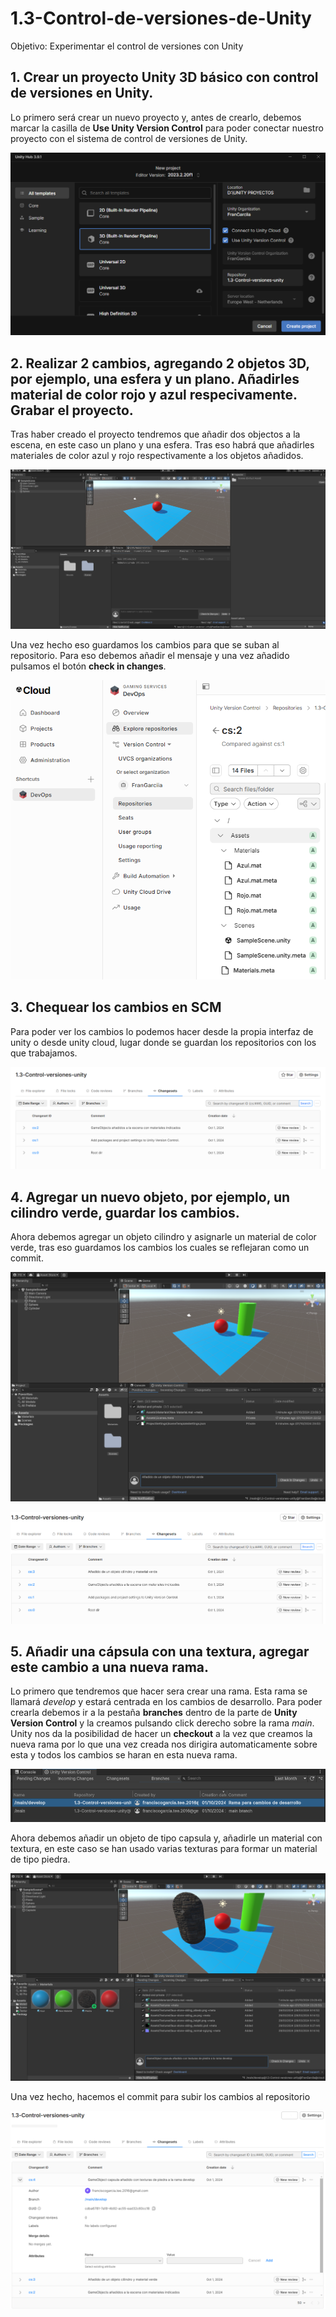 # 1.3-Control-de-versiones-de-Unity

Objetivo: Experimentar el control de versiones con Unity

## 1. Crear un proyecto Unity 3D básico con control de versiones en Unity. 

Lo primero será crear un nuevo proyecto y, antes de crearlo, debemos marcar la casilla de **Use Unity Version Control** para poder conectar nuestro proyecto con el sistema de control de versiones de Unity.

![Crear Proyecto](https://github.com/Alu0101030562/Screenshots/blob/main/Screenshots/1.3ControlDeVersionesDeUnity/CreacionRepositorio.PNG)

## 2. Realizar 2 cambios, agregando 2 objetos 3D, por ejemplo, una esfera y un plano. Añadirles material de color rojo y azul respecivamente. Grabar el proyecto.

Tras haber creado el proyecto tendremos que añadir dos objectos a la escena, en este caso un plano y una esfera. Tras eso habrá que añadirles materiales de color azul y rojo respectivamente a los objetos añadidos.

![GameObject](https://github.com/Alu0101030562/Screenshots/blob/main/Screenshots/1.3ControlDeVersionesDeUnity/GameObject%20en%20escena.PNG)

Una vez hecho eso guardamos los cambios para que se suban al repositorio. Para eso debemos añadir el mensaje y una vez añadido pulsamos el botón **check in changes**.

![Commit](https://github.com/Alu0101030562/Screenshots/blob/main/Screenshots/1.3ControlDeVersionesDeUnity/commit%20gameObject.PNG)


## 3. Chequear los cambios en SCM

Para poder ver los cambios lo podemos hacer desde la propia interfaz de unity o desde unity cloud, lugar donde se guardan los repositorios con los que trabajamos.

![SCM](https://github.com/Alu0101030562/Screenshots/blob/main/Screenshots/1.3ControlDeVersionesDeUnity/SCM.PNG)

## 4. Agregar un nuevo objeto, por ejemplo, un cilindro verde, guardar los cambios.

Ahora debemos agregar un objeto cilindro y asignarle un material de color verde, tras eso guardamos los cambios los cuales se reflejaran como un commit.

![gameObjectCylinder](https://github.com/Alu0101030562/Screenshots/blob/main/Screenshots/1.3ControlDeVersionesDeUnity/gameobject%20cylinder.PNG)

![SCM2](https://github.com/Alu0101030562/Screenshots/blob/main/Screenshots/1.3ControlDeVersionesDeUnity/SCM2.PNG)

## 5. Añadir una cápsula con una textura, agregar este cambio a una nueva rama.

Lo primero que tendremos que hacer sera crear una rama. Esta rama se llamará *develop* y estará centrada en los cambios de desarrollo. Para poder crearla debemos ir a la pestaña **branches** dentro de la parte de **Unity Version Control** y la creamos pulsando click derecho sobre la rama *main*. Unity nos da la posibilidad de hacer un **checkout** a la vez que creamos la nueva rama por lo que una vez creada nos dirigira automaticamente sobre esta y todos los cambios se haran en esta nueva rama.

![develop](https://github.com/Alu0101030562/Screenshots/blob/main/Screenshots/1.3ControlDeVersionesDeUnity/rama%20develop.PNG)

Ahora debemos añadir un objeto de tipo capsula y, añadirle un material con textura, en este caso se han usado varias texturas para formar un material de tipo piedra.

![GameObjectSphere](https://github.com/Alu0101030562/Screenshots/blob/main/Screenshots/1.3ControlDeVersionesDeUnity/gameObject%20capsula.PNG)

Una vez hecho, hacemos el commit para subir los cambios al repositorio

![SCM develop](https://github.com/Alu0101030562/Screenshots/blob/main/Screenshots/1.3ControlDeVersionesDeUnity/SCM%20develop.PNG)
